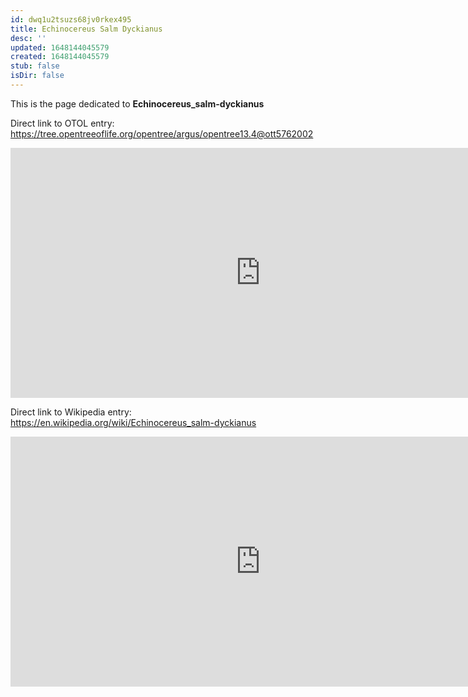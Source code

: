 ```yaml
---
id: dwq1u2tsuzs68jv0rkex495
title: Echinocereus Salm Dyckianus
desc: ''
updated: 1648144045579
created: 1648144045579
stub: false
isDir: false
---
```

This is the page dedicated to **Echinocereus_salm-dyckianus**


Direct link to OTOL entry: https://tree.opentreeoflife.org/opentree/argus/opentree13.4@ott5762002



<html>
    <body>
    <iframe src="https://tree.opentreeoflife.org/opentree/argus/opentree13.4@ott5762002"
    width="800" height="400" frameborder="0" allowfullscreen> </iframe>
    </body>
</html>
    


Direct link to Wikipedia entry: https://en.wikipedia.org/wiki/Echinocereus_salm-dyckianus



<html>
    <body>
    <iframe src="https://en.wikipedia.org/wiki/Echinocereus_salm-dyckianus"
    width="800" height="400" frameborder="0" allowfullscreen> </iframe>
    </body>
</html>
    
